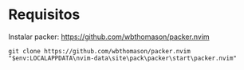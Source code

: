 # Requisitos
Instalar packer: https://github.com/wbthomason/packer.nvim

```shell
git clone https://github.com/wbthomason/packer.nvim "$env:LOCALAPPDATA\nvim-data\site\pack\packer\start\packer.nvim"
```
